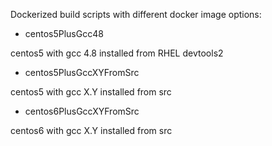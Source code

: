 
Dockerized build scripts with different docker image options:

* centos5PlusGcc48

centos5 with gcc 4.8 installed from RHEL devtools2

* centos5PlusGccXYFromSrc

centos5 with gcc X.Y installed from src

* centos6PlusGccXYFromSrc

centos6 with gcc X.Y installed from src
